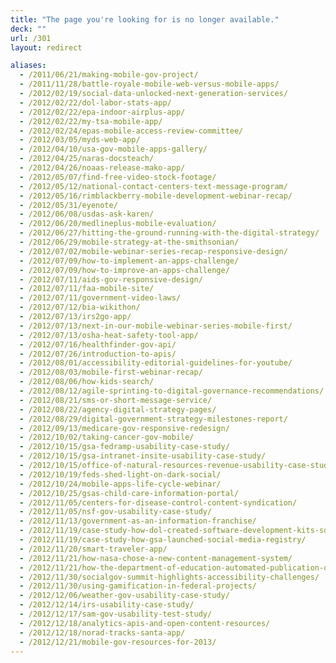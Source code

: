 ```yaml
---
title: "The page you're looking for is no longer available."
deck: ""
url: /301
layout: redirect

aliases:
  - /2011/06/21/making-mobile-gov-project/
  - /2011/11/28/battle-royale-mobile-web-versus-mobile-apps/
  - /2012/02/19/social-data-unlocked-next-generation-services/
  - /2012/02/22/dol-labor-stats-app/
  - /2012/02/22/epa-indoor-airplus-app/
  - /2012/02/22/my-tsa-mobile-app/
  - /2012/02/24/epas-mobile-access-review-committee/
  - /2012/03/05/myds-web-app/
  - /2012/04/10/usa-gov-mobile-apps-gallery/
  - /2012/04/25/naras-docsteach/
  - /2012/04/26/noaas-release-mako-app/
  - /2012/05/07/find-free-video-stock-footage/
  - /2012/05/12/national-contact-centers-text-message-program/
  - /2012/05/16/rimblackberry-mobile-development-webinar-recap/
  - /2012/05/31/eyenote/
  - /2012/06/08/usdas-ask-karen/
  - /2012/06/20/medlineplus-mobile-evaluation/
  - /2012/06/27/hitting-the-ground-running-with-the-digital-strategy/
  - /2012/06/29/mobile-strategy-at-the-smithsonian/
  - /2012/07/02/mobile-webinar-series-recap-responsive-design/
  - /2012/07/09/how-to-implement-an-apps-challenge/
  - /2012/07/09/how-to-improve-an-apps-challenge/
  - /2012/07/11/aids-gov-responsive-design/
  - /2012/07/11/faa-mobile-site/
  - /2012/07/11/government-video-laws/
  - /2012/07/12/bia-wikithon/
  - /2012/07/13/irs2go-app/
  - /2012/07/13/next-in-our-mobile-webinar-series-mobile-first/
  - /2012/07/13/osha-heat-safety-tool-app/
  - /2012/07/16/healthfinder-gov-api/
  - /2012/07/26/introduction-to-apis/
  - /2012/08/01/accessibility-editorial-guidelines-for-youtube/
  - /2012/08/03/mobile-first-webinar-recap/
  - /2012/08/06/how-kids-search/
  - /2012/08/12/agile-sprinting-to-digital-governance-recommendations/
  - /2012/08/21/sms-or-short-message-service/
  - /2012/08/22/agency-digital-strategy-pages/
  - /2012/08/29/digital-government-strategy-milestones-report/
  - /2012/09/13/medicare-gov-responsive-redesign/
  - /2012/10/02/taking-cancer-gov-mobile/
  - /2012/10/15/gsa-fedramp-usability-case-study/
  - /2012/10/15/gsa-intranet-insite-usability-case-study/
  - /2012/10/15/office-of-natural-resources-revenue-usability-case-study/
  - /2012/10/19/feds-shed-light-on-dark-social/
  - /2012/10/24/mobile-apps-life-cycle-webinar/
  - /2012/10/25/gsas-child-care-information-portal/
  - /2012/11/05/centers-for-disease-control-content-syndication/
  - /2012/11/05/nsf-gov-usability-case-study/
  - /2012/11/13/government-as-an-information-franchise/
  - /2012/11/19/case-study-how-dol-created-software-development-kits-sdks/
  - /2012/11/19/case-study-how-gsa-launched-social-media-registry/
  - /2012/11/20/smart-traveler-app/
  - /2012/11/21/how-nasa-chose-a-new-content-management-system/
  - /2012/11/21/how-the-department-of-education-automated-publication-of-press-releases/
  - /2012/11/30/socialgov-summit-highlights-accessibility-challenges/
  - /2012/11/30/using-gamification-in-federal-projects/
  - /2012/12/06/weather-gov-usability-case-study/
  - /2012/12/14/irs-usability-case-study/
  - /2012/12/17/sam-gov-usability-test-study/
  - /2012/12/18/analytics-apis-and-open-content-resources/
  - /2012/12/18/norad-tracks-santa-app/
  - /2012/12/21/mobile-gov-resources-for-2013/
---
```

